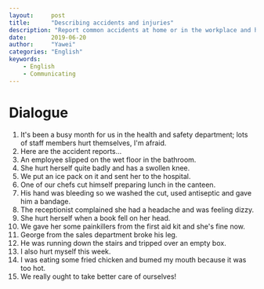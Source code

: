 ```yaml
---
layout:		post
title:		"Describing accidents and injuries"
description: "Report common accidents at home or in the workplace and how to treat them"
date:		2019-06-20
author:		"Yawei"
categories: "English"
keywords:
    - English
    - Communicating
---
```


# Dialogue

1. It's been a busy month for us in the health and safety department; lots of staff members hurt
themselves, I'm afraid.
2. Here are the accident reports...
3. An employee slipped on the wet floor in the bathroom.
4. She hurt herself quite badly and has a swollen knee.
5. We put an ice pack on it and sent her to the hospital.
6. One of our chefs cut himself preparing lunch in the canteen.
7. His hand was bleeding so we washed the cut, used antiseptic and gave him a bandage.
8. The receptionist complained she had a headache and was feeling dizzy.
9. She hurt herself when a book fell on her head.
10. We gave her some painkillers from the first aid kit and she's fine now.
11. George from the sales department broke his leg.
12. He was running down the stairs and tripped over an empty box.
13. I also hurt myself this week.
14. I was eating some fried chicken and bumed my mouth because it was too hot.
15. We really ought to take better care of ourselves!
